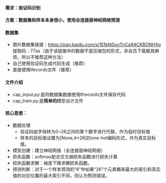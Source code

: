 #### 需求：验证码识别
#### 方案：数据集和样本本身很小，使用全连接层神经网络预测
#### 数据集
- 图片数据集链接：https://pan.baidu.com/s/1ENAtDuyTriCa94CKBONHXg 提取码：77as（由于该链接中的数据不是压缩包的形式，非会员下载极其麻烦，所以不推荐这种方法）
- 自己使用验证码生成代码生成（推荐）
- 直接使用tfecords文件（推荐）
#### 文件介绍
- cap_input.py:是将数据集数据使用tfrecords文件保存代码
- cap_train.py:是**简单的**模型设计文件
#### 核心思想：
- 数据处理
    - 验证码由字母转为0~26之间的某个数字进行代替，作为临时目标值
    - 样本的目标值设置为[None,4*26]的one-hot编码形式，作为真实目标值。
- 模型创建：建立神经网络（全连接层神经网络）
- 损失函数：softmax配合交叉熵损失函数进行损失计算
- 损失函数求解：梯度下降求解损失函数。
- 预测判断：对于一个样本预测的“4”中如果“26”个元素概率最大的索引和真实值的对应位置的最大索引不同，则认为预测错误。
